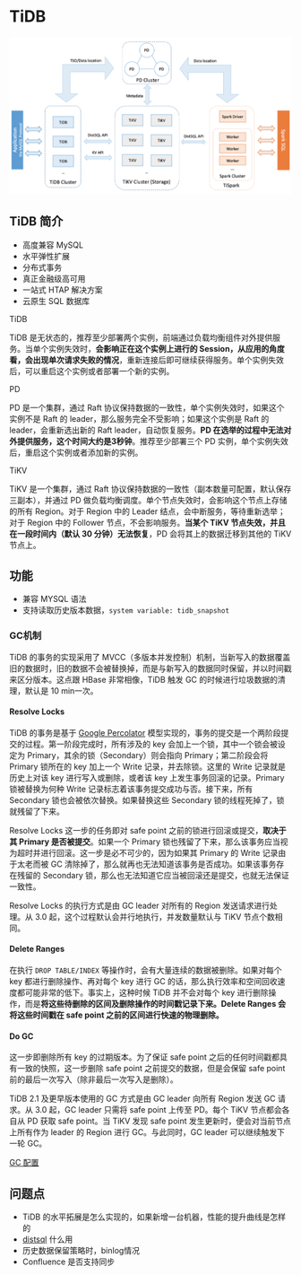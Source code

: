 # TiDB

![tidb-architecture](assets/tidb-architecture.png)

## TiDB 简介

- 高度兼容 MySQL
- 水平弹性扩展
- 分布式事务
- 真正金融级高可用
- 一站式 HTAP 解决方案
- 云原生 SQL 数据库



TiDB

TiDB 是无状态的，推荐至少部署两个实例，前端通过负载均衡组件对外提供服务。当单个实例失效时，**会影响正在这个实例上进行的 Session，从应用的角度看，会出现单次请求失败的情况**，重新连接后即可继续获得服务。单个实例失效后，可以重启这个实例或者部署一个新的实例。

PD

PD 是一个集群，通过 Raft 协议保持数据的一致性，单个实例失效时，如果这个实例不是 Raft 的 leader，那么服务完全不受影响；如果这个实例是 Raft 的 leader，会重新选出新的 Raft leader，自动恢复服务。**PD 在选举的过程中无法对外提供服务，这个时间大约是3秒钟**。推荐至少部署三个 PD 实例，单个实例失效后，重启这个实例或者添加新的实例。

TiKV

TiKV 是一个集群，通过 Raft 协议保持数据的一致性（副本数量可配置，默认保存三副本），并通过 PD 做负载均衡调度。单个节点失效时，会影响这个节点上存储的所有 Region。对于 Region 中的 Leader 结点，会中断服务，等待重新选举；对于 Region 中的 Follower 节点，不会影响服务。**当某个 TiKV 节点失效，并且在一段时间内（默认 30 分钟）无法恢复**，PD 会将其上的数据迁移到其他的 TiKV 节点上。

## 功能

- 兼容 MYSQL 语法
- 支持读取历史版本数据，`system variable: tidb_snapshot`

### GC机制

TiDB 的事务的实现采用了 MVCC（多版本并发控制）机制，当新写入的数据覆盖旧的数据时，旧的数据不会被替换掉，而是与新写入的数据同时保留，并以时间戳来区分版本。这点跟 HBase 非常相像，TiDB 触发 GC 的时候进行垃圾数据的清理，默认是 10 min一次。

#### Resolve Locks

TiDB 的事务是基于 [Google Percolator](https://ai.google/research/pubs/pub36726) 模型实现的，事务的提交是一个两阶段提交的过程。第一阶段完成时，所有涉及的 key 会加上一个锁，其中一个锁会被设定为 Primary，其余的锁（Secondary）则会指向 Primary；第二阶段会将 Primary 锁所在的 key 加上一个 Write 记录，并去除锁。这里的 Write 记录就是历史上对该 key 进行写入或删除，或者该 key 上发生事务回滚的记录。Primary 锁被替换为何种 Write 记录标志着该事务提交成功与否。接下来，所有 Secondary 锁也会被依次替换。如果替换这些 Secondary 锁的线程死掉了，锁就残留了下来。

Resolve Locks 这一步的任务即对 safe point 之前的锁进行回滚或提交，**取决于其 Primary 是否被提交**。如果一个 Primary 锁也残留了下来，那么该事务应当视为超时并进行回滚。这一步是必不可少的，因为如果其 Primary 的 Write 记录由于太老而被 GC 清除掉了，那么就再也无法知道该事务是否成功。如果该事务存在残留的 Secondary 锁，那么也无法知道它应当被回滚还是提交，也就无法保证一致性。

Resolve Locks 的执行方式是由 GC leader 对所有的 Region 发送请求进行处理。从 3.0 起，这个过程默认会并行地执行，并发数量默认与 TiKV 节点个数相同。

#### Delete Ranges

在执行 `DROP TABLE/INDEX` 等操作时，会有大量连续的数据被删除。如果对每个 key 都进行删除操作、再对每个 key 进行 GC 的话，那么执行效率和空间回收速度都可能非常的低下。事实上，这种时候 TiDB 并不会对每个 key 进行删除操作，而是**将这些待删除的区间及删除操作的时间戳记录下来。Delete Ranges 会将这些时间戳在 safe point 之前的区间进行快速的物理删除。**

#### Do GC

这一步即删除所有 key 的过期版本。为了保证 safe point 之后的任何时间戳都具有一致的快照，这一步删除 safe point 之前提交的数据，但是会保留 safe point 前的最后一次写入（除非最后一次写入是删除）。

TiDB 2.1 及更早版本使用的 GC 方式是由 GC leader 向所有 Region 发送 GC 请求。从 3.0 起，GC leader 只需将 safe point 上传至 PD。每个 TiKV 节点都会各自从 PD 获取 safe point。当 TiKV 发现 safe point 发生更新时，便会对当前节点上所有作为 leader 的 Region 进行 GC。与此同时，GC leader 可以继续触发下一轮 GC。

[GC 配置](https://pingcap.com/docs-cn/v3.0/reference/garbage-collection/configuration/)



## 问题点

- TiDB 的水平拓展是怎么实现的，如果新增一台机器，性能的提升曲线是怎样的
- [distsql](https://pingcap.com/docs-cn/v3.0/reference/garbage-collection/configuration/) 什么用
- 历史数据保留策略时，binlog情况
- Confluence 是否支持同步